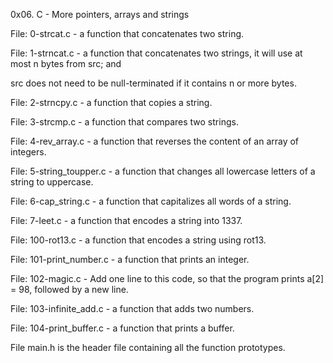 0x06. C - More pointers, arrays and strings

File: 0-strcat.c - a function that concatenates two string.

File: 1-strncat.c -  a function that concatenates two strings, it will use at most n bytes from src; and

src does not need to be null-terminated if it contains n or more bytes.

File: 2-strncpy.c - a function that copies a string.

File: 3-strcmp.c -  a function that compares two strings.

File: 4-rev_array.c -  a function that reverses the content of an array of integers.

File: 5-string_toupper.c - a function that changes all lowercase letters of a string to uppercase.

File: 6-cap_string.c -  a function that capitalizes all words of a string.

File: 7-leet.c - a function that encodes a string into 1337.

File: 100-rot13.c - a function that encodes a string using rot13.

File: 101-print_number.c - a function that prints an integer.

File: 102-magic.c - Add one line to this code, so that the program prints a[2] = 98, followed by a new line.

File: 103-infinite_add.c -  a function that adds two numbers.

File: 104-print_buffer.c -  a function that prints a buffer.

File main.h is the header file containing all the function prototypes.